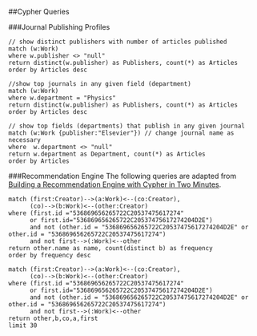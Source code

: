 ##Cypher Queries

###Journal Publishing Profiles

```cypher
// show distinct publishers with number of articles published
match (w:Work)
where w.publisher <> "null"
return distinct(w.publisher) as Publishers, count(*) as Articles
order by Articles desc
```

```cypher
//show top journals in any given field (department)
match (w:Work)
where w.department = "Physics"
return distinct(w.publisher) as Publishers, count(*) as Articles
order by Articles desc
```

```cypher
// show top fields (departments) that publish in any given journal
match (w:Work {publisher:"Elsevier"}) // change journal name as necessary
where  w.department <> "null"
return w.department as Department, count(*) as Articles
order by Articles
```

###Recommendation Engine
The following queries are adapted from [Building a Recommendation Engine with Cypher in Two Minutes](http://neo4j.com/developer/guide-build-a-recommendation-engine/).

```cypher
match (first:Creator)-->(a:Work)<--(co:Creator),
	  (co)-->(b:Work)<--(other:Creator)
where (first.id ="536869656265722C20537475617274"
      or first.id="536869656265722C20537475617274204D2E")
      and not (other.id = "536869656265722C20537475617274204D2E" or other.id = "536869656265722C20537475617274")
      and not first-->(:Work)<--other
return other.name as name, count(distinct b) as frequency
order by frequency desc
```

```cypher
match (first:Creator)-->(a:Work)<--(co:Creator),
	  (co)-->(b:Work)<--(other:Creator)
where (first.id ="536869656265722C20537475617274"
      or first.id="536869656265722C20537475617274204D2E")
      and not (other.id = "536869656265722C20537475617274204D2E" or other.id = "536869656265722C20537475617274")
      and not first-->(:Work)<--other
return other,b,co,a,first
limit 30
```
